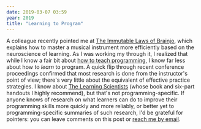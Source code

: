 ```yaml
---
date: 2019-03-07 03:59
year: 2019
title: "Learning to Program"
---
```


A colleague recently pointed me at
[The Immutable Laws of Brainjo](https://clawhammerbanjo.net/the-immutable-laws-of-brainjo-the-art-and-science-of-effective-practice/),
which explains how to master a musical instrument more efficiently
based on the neuroscience of learning.
As I was working my through it,
I realized that while I know a fair bit about
[how to teach programming](http://teachtogether.tech),
I know far less about how to *learn* to program.
A quick flip through recent conference proceedings confirmed that
most research is done from the instructor's point of view;
there's very little about the equivalent of effective practice strategies.
I know about [The Learning Scientists](http://www.learningscientists.org/)
(whose book and six-part handouts I highly recommend),
but that's not programming-specific.
If anyone knows of research on what learners can do
to improve their programming skills more quickly and more reliably,
or better yet to programming-specific summaries of such research,
I'd be grateful for pointers:
you can leave comments on this post
or [reach me by email](mailto:gvwilson@third-bit.com).
